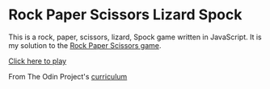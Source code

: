 # Rock Paper Scissors Lizard Spock

This is a rock, paper, scissors, lizard, Spock game written in JavaScript. It is my solution to the
[Rock Paper Scissors game](https://www.theodinproject.com/courses/web-development-101/lessons/rock-paper-scissors).

[Click here to play](https://anth-dev.github.io/rock-paper-scissors-lizard-spock/)

From The Odin Project's [curriculum](http://www.theodinproject.com/courses/web-development-101/lessons/html-css)

